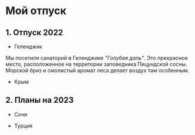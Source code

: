 # Мой отпуск

## 1. Отпуск 2022

* Геленджик

Мы посетили санаторий в Геленджике _*"Голубая даль"*_. Это прекрасное место, расположенное на территории заповедника Пицундской сосны. Морской бриз и смолистый аромат леса делает воздух там особенным.

* Крым

## 2.  Планы на 2023

* Сочи

* Турция